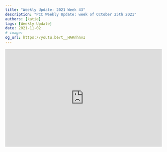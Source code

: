 ```yaml
---
title: "Weekly Update: 2021 Week 43"
description: "PCC Weekly Update: week of October 25th 2021"
authors: [katie]
tags: [Weekly Update]
date: 2021-11-02
# image:
og_url: https://youtu.be/t__HARnhnvI
---
```


<iframe width="100%" height="315" src="https://www.youtube.com/embed/t__HARnhnvI" title="YouTube video player" frameborder="0" allow="accelerometer; autoplay; clipboard-write; encrypted-media; gyroscope; picture-in-picture" allowfullscreen></iframe>

<!--truncate-->
